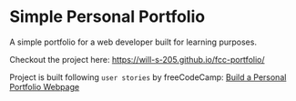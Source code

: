 # Simple Personal Portfolio

A simple portfolio for a web developer built for learning purposes.

Checkout the project here: https://will-s-205.github.io/fcc-portfolio/

Project is built following `user stories` by freeCodeCamp: [Build a Personal Portfolio Webpage](https://www.freecodecamp.org/learn/responsive-web-design/responsive-web-design-projects/build-a-personal-portfolio-webpage)

